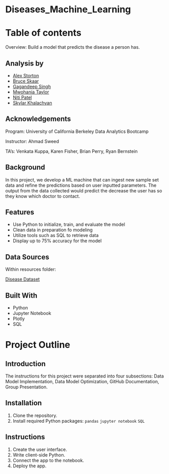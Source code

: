 # Diseases_Machine_Learning
# Table of contents
Overview: Build a model that predicts the disease a person has.

## Analysis by
- [Alex Storton](https://github.com/astorton)
- [Bruce Skaar](https://github.com/bskaar)
- [Gagandeep Singh](https://github.com/gsingh510)
- [Mwohania Taylor](https://github.com/nia12taylor)
- [Niti Patel](https://github.com/niti2442)
- [Skylar Khalachyan](https://github.com/SkylerKhalachyan)

## Acknowledgements
Program: University of California Berkeley Data Analytics Bootcamp

Instructor: Ahmad Sweed

TA’s: Venkata Kuppa, Karen Fisher, Brian Perry, Ryan Bernstein

## Background

In this project,  we develop a ML machine that can ingest new sample set data and refine the predictions based on user inputted parameters. The output from the data collected would predict the decrease the user has so they know which doctor to contact. 

## Features

- Use Python to initialize, train, and evaluate the model
- Clean data in preparation fo modeling
- Utilize tools such as SQL to retrieve data
- Display up to 75% accuracy for the model

## Data Sources

Within resources folder:

[Disease Dataset](Data/Diseases_Machine_Learning-gagan-webAPPInput.csv)


## Built With

- Python
- Jupyter Notebook
- Plotly
- SQL

# Project Outline

## Introduction
The instructions for this project were separated into four subsections: Data Model Implementation, Data Model Optimization, GitHub Documentation, Group Presentation. 

## Installation

1. Clone the repository.
2. Install required Python packages: 
`pandas`
`jupyter notebook`
`SQL`

## Instructions

1. Create the user interface.
2. Write client-side Python.
3. Connect the app to the notebook.
4. Deploy the app.
